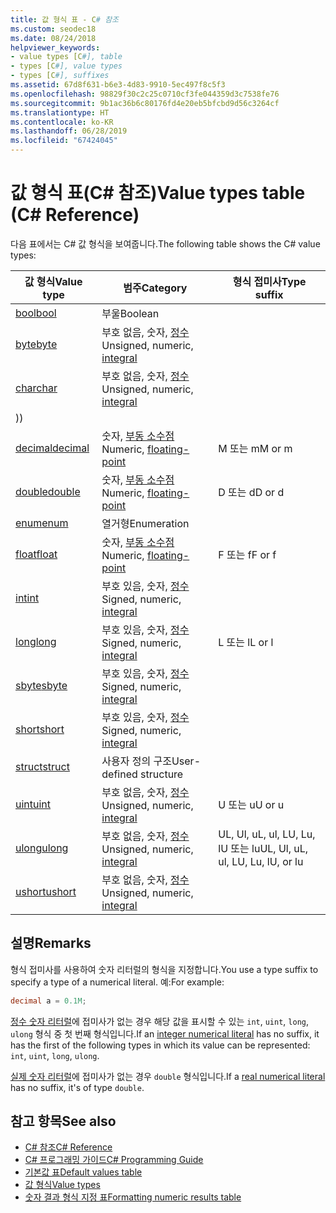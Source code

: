 ```yaml
---
title: 값 형식 표 - C# 참조
ms.custom: seodec18
ms.date: 08/24/2018
helpviewer_keywords:
- value types [C#], table
- types [C#], value types
- types [C#], suffixes
ms.assetid: 67d8f631-b6e3-4d83-9910-5ec497f8c5f3
ms.openlocfilehash: 98829f30c2c25c0710cf3fe044359d3c7538fe76
ms.sourcegitcommit: 9b1ac36b6c80176fd4e20eb5bfcbd9d56c3264cf
ms.translationtype: HT
ms.contentlocale: ko-KR
ms.lasthandoff: 06/28/2019
ms.locfileid: "67424045"
---
```

# <a name="value-types-table-c-reference"></a><span data-ttu-id="763f6-102">값 형식 표(C# 참조)</span><span class="sxs-lookup"><span data-stu-id="763f6-102">Value types table (C# Reference)</span></span>

<span data-ttu-id="763f6-103">다음 표에서는 C# 값 형식을 보여줍니다.</span><span class="sxs-lookup"><span data-stu-id="763f6-103">The following table shows the C# value types:</span></span>

|<span data-ttu-id="763f6-104">값 형식</span><span class="sxs-lookup"><span data-stu-id="763f6-104">Value type</span></span>|<span data-ttu-id="763f6-105">범주</span><span class="sxs-lookup"><span data-stu-id="763f6-105">Category</span></span>|<span data-ttu-id="763f6-106">형식 접미사</span><span class="sxs-lookup"><span data-stu-id="763f6-106">Type suffix</span></span>|
|----------------|--------------|-----------------|
|[<span data-ttu-id="763f6-107">bool</span><span class="sxs-lookup"><span data-stu-id="763f6-107">bool</span></span>](bool.md)|<span data-ttu-id="763f6-108">부울</span><span class="sxs-lookup"><span data-stu-id="763f6-108">Boolean</span></span>||
|[<span data-ttu-id="763f6-109">byte</span><span class="sxs-lookup"><span data-stu-id="763f6-109">byte</span></span>](../builtin-types/integral-numeric-types.md)|<span data-ttu-id="763f6-110">부호 없음, 숫자, [정수](../builtin-types/integral-numeric-types.md)</span><span class="sxs-lookup"><span data-stu-id="763f6-110">Unsigned, numeric, [integral](../builtin-types/integral-numeric-types.md)</span></span>||
|[<span data-ttu-id="763f6-111">char</span><span class="sxs-lookup"><span data-stu-id="763f6-111">char</span></span>](char.md)|<span data-ttu-id="763f6-112">부호 없음, 숫자, [정수](../builtin-types/integral-numeric-types.md)</span><span class="sxs-lookup"><span data-stu-id="763f6-112">Unsigned, numeric, [integral](../builtin-types/integral-numeric-types.md)</span></span>
<span data-ttu-id="763f6-113">)</span><span class="sxs-lookup"><span data-stu-id="763f6-113">)</span></span>||
|[<span data-ttu-id="763f6-114">decimal</span><span class="sxs-lookup"><span data-stu-id="763f6-114">decimal</span></span>](decimal.md)|<span data-ttu-id="763f6-115">숫자, [부동 소수점](floating-point-types-table.md)</span><span class="sxs-lookup"><span data-stu-id="763f6-115">Numeric, [floating-point](floating-point-types-table.md)</span></span>|<span data-ttu-id="763f6-116">M 또는 m</span><span class="sxs-lookup"><span data-stu-id="763f6-116">M or m</span></span>|
|[<span data-ttu-id="763f6-117">double</span><span class="sxs-lookup"><span data-stu-id="763f6-117">double</span></span>](double.md)|<span data-ttu-id="763f6-118">숫자, [부동 소수점](floating-point-types-table.md)</span><span class="sxs-lookup"><span data-stu-id="763f6-118">Numeric, [floating-point](floating-point-types-table.md)</span></span>|<span data-ttu-id="763f6-119">D 또는 d</span><span class="sxs-lookup"><span data-stu-id="763f6-119">D or d</span></span>|
|[<span data-ttu-id="763f6-120">enum</span><span class="sxs-lookup"><span data-stu-id="763f6-120">enum</span></span>](enum.md)|<span data-ttu-id="763f6-121">열거형</span><span class="sxs-lookup"><span data-stu-id="763f6-121">Enumeration</span></span>||
|[<span data-ttu-id="763f6-122">float</span><span class="sxs-lookup"><span data-stu-id="763f6-122">float</span></span>](float.md)|<span data-ttu-id="763f6-123">숫자, [부동 소수점](floating-point-types-table.md)</span><span class="sxs-lookup"><span data-stu-id="763f6-123">Numeric, [floating-point](floating-point-types-table.md)</span></span>|<span data-ttu-id="763f6-124">F 또는 f</span><span class="sxs-lookup"><span data-stu-id="763f6-124">F or f</span></span>|
|[<span data-ttu-id="763f6-125">int</span><span class="sxs-lookup"><span data-stu-id="763f6-125">int</span></span>](../builtin-types/integral-numeric-types.md)|<span data-ttu-id="763f6-126">부호 있음, 숫자, [정수](../builtin-types/integral-numeric-types.md)</span><span class="sxs-lookup"><span data-stu-id="763f6-126">Signed, numeric, [integral](../builtin-types/integral-numeric-types.md)</span></span>||
|[<span data-ttu-id="763f6-127">long</span><span class="sxs-lookup"><span data-stu-id="763f6-127">long</span></span>](../builtin-types/integral-numeric-types.md)|<span data-ttu-id="763f6-128">부호 있음, 숫자, [정수](../builtin-types/integral-numeric-types.md)</span><span class="sxs-lookup"><span data-stu-id="763f6-128">Signed, numeric, [integral](../builtin-types/integral-numeric-types.md)</span></span>|<span data-ttu-id="763f6-129">L 또는 l</span><span class="sxs-lookup"><span data-stu-id="763f6-129">L or l</span></span>|
|[<span data-ttu-id="763f6-130">sbyte</span><span class="sxs-lookup"><span data-stu-id="763f6-130">sbyte</span></span>](../builtin-types/integral-numeric-types.md)|<span data-ttu-id="763f6-131">부호 있음, 숫자, [정수](../builtin-types/integral-numeric-types.md)</span><span class="sxs-lookup"><span data-stu-id="763f6-131">Signed, numeric, [integral](../builtin-types/integral-numeric-types.md)</span></span>||
|[<span data-ttu-id="763f6-132">short</span><span class="sxs-lookup"><span data-stu-id="763f6-132">short</span></span>](../builtin-types/integral-numeric-types.md)|<span data-ttu-id="763f6-133">부호 있음, 숫자, [정수](../builtin-types/integral-numeric-types.md)</span><span class="sxs-lookup"><span data-stu-id="763f6-133">Signed, numeric, [integral](../builtin-types/integral-numeric-types.md)</span></span>||
|[<span data-ttu-id="763f6-134">struct</span><span class="sxs-lookup"><span data-stu-id="763f6-134">struct</span></span>](struct.md)|<span data-ttu-id="763f6-135">사용자 정의 구조</span><span class="sxs-lookup"><span data-stu-id="763f6-135">User-defined structure</span></span>||
|[<span data-ttu-id="763f6-136">uint</span><span class="sxs-lookup"><span data-stu-id="763f6-136">uint</span></span>](../builtin-types/integral-numeric-types.md)|<span data-ttu-id="763f6-137">부호 없음, 숫자, [정수](../builtin-types/integral-numeric-types.md)</span><span class="sxs-lookup"><span data-stu-id="763f6-137">Unsigned, numeric, [integral](../builtin-types/integral-numeric-types.md)</span></span>|<span data-ttu-id="763f6-138">U 또는 u</span><span class="sxs-lookup"><span data-stu-id="763f6-138">U or u</span></span>|
|[<span data-ttu-id="763f6-139">ulong</span><span class="sxs-lookup"><span data-stu-id="763f6-139">ulong</span></span>](../builtin-types/integral-numeric-types.md)|<span data-ttu-id="763f6-140">부호 없음, 숫자, [정수](../builtin-types/integral-numeric-types.md)</span><span class="sxs-lookup"><span data-stu-id="763f6-140">Unsigned, numeric, [integral](../builtin-types/integral-numeric-types.md)</span></span>|<span data-ttu-id="763f6-141">UL, Ul, uL, ul, LU, Lu, lU 또는 lu</span><span class="sxs-lookup"><span data-stu-id="763f6-141">UL, Ul, uL, ul, LU, Lu, lU, or lu</span></span>|
|[<span data-ttu-id="763f6-142">ushort</span><span class="sxs-lookup"><span data-stu-id="763f6-142">ushort</span></span>](../builtin-types/integral-numeric-types.md)|<span data-ttu-id="763f6-143">부호 없음, 숫자, [정수](../builtin-types/integral-numeric-types.md)</span><span class="sxs-lookup"><span data-stu-id="763f6-143">Unsigned, numeric, [integral](../builtin-types/integral-numeric-types.md)</span></span>||

## <a name="remarks"></a><span data-ttu-id="763f6-144">설명</span><span class="sxs-lookup"><span data-stu-id="763f6-144">Remarks</span></span>

<span data-ttu-id="763f6-145">형식 접미사를 사용하여 숫자 리터럴의 형식을 지정합니다.</span><span class="sxs-lookup"><span data-stu-id="763f6-145">You use a type suffix to specify a type of a numerical literal.</span></span> <span data-ttu-id="763f6-146">예:</span><span class="sxs-lookup"><span data-stu-id="763f6-146">For example:</span></span>

```csharp
decimal a = 0.1M;
```

<span data-ttu-id="763f6-147">[정수 숫자 리터럴](~/_csharplang/spec/lexical-structure.md#integer-literals)에 접미사가 없는 경우 해당 값을 표시할 수 있는 `int`, `uint`, `long`, `ulong` 형식 중 첫 번째 형식입니다.</span><span class="sxs-lookup"><span data-stu-id="763f6-147">If an [integer numerical literal](~/_csharplang/spec/lexical-structure.md#integer-literals) has no suffix, it has the first of the following types in which its value can be represented: `int`, `uint`, `long`, `ulong`.</span></span>

<span data-ttu-id="763f6-148">[실제 숫자 리터럴](~/_csharplang/spec/lexical-structure.md#real-literals)에 접미사가 없는 경우 `double` 형식입니다.</span><span class="sxs-lookup"><span data-stu-id="763f6-148">If a [real numerical literal](~/_csharplang/spec/lexical-structure.md#real-literals) has no suffix, it's of type `double`.</span></span>

## <a name="see-also"></a><span data-ttu-id="763f6-149">참고 항목</span><span class="sxs-lookup"><span data-stu-id="763f6-149">See also</span></span>

- [<span data-ttu-id="763f6-150">C# 참조</span><span class="sxs-lookup"><span data-stu-id="763f6-150">C# Reference</span></span>](../index.md)
- [<span data-ttu-id="763f6-151">C# 프로그래밍 가이드</span><span class="sxs-lookup"><span data-stu-id="763f6-151">C# Programming Guide</span></span>](../../programming-guide/index.md)
- [<span data-ttu-id="763f6-152">기본값 표</span><span class="sxs-lookup"><span data-stu-id="763f6-152">Default values table</span></span>](default-values-table.md)
- [<span data-ttu-id="763f6-153">값 형식</span><span class="sxs-lookup"><span data-stu-id="763f6-153">Value types</span></span>](value-types.md)
- [<span data-ttu-id="763f6-154">숫자 결과 형식 지정 표</span><span class="sxs-lookup"><span data-stu-id="763f6-154">Formatting numeric results table</span></span>](formatting-numeric-results-table.md)
